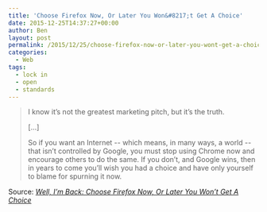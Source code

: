 ```yaml
---
title: 'Choose Firefox Now, Or Later You Won&#8217;t Get A Choice'
date: 2015-12-25T14:37:27+00:00
author: Ben
layout: post
permalink: /2015/12/25/choose-firefox-now-or-later-you-wont-get-a-choice/
categories:
  - Web
tags:
  - lock in
  - open
  - standards
---
```

> I know it&#8217;s not the greatest marketing pitch, but it&#8217;s the truth.
> 
> [...]
> 
> So if you want an Internet -- which means, in many ways, a world -- that isn&#8217;t controlled by Google, you must stop using Chrome now and encourage others to do the same. If you don&#8217;t, and Google wins, then in years to come you&#8217;ll wish you had a choice and have only yourself to blame for spurning it now.

Source: _[Well, I&#8217;m Back: Choose Firefox Now, Or Later You Won&#8217;t Get A Choice](http://robert.ocallahan.org/2014/08/choose-firefox-now-or-later-you-wont.html)_